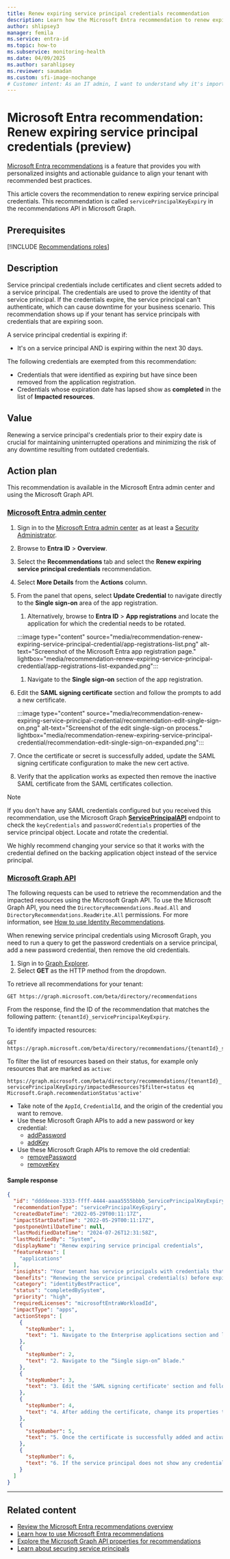```yaml
---
title: Renew expiring service principal credentials recommendation
description: Learn how the Microsoft Entra recommendation to renew expiring service principal credentials work and why it's important.
author: shlipsey3
manager: femila
ms.service: entra-id
ms.topic: how-to
ms.subservice: monitoring-health
ms.date: 04/09/2025
ms.author: sarahlipsey
ms.reviewer: saumadan
ms.custom: sfi-image-nochange
# Customer intent: As an IT admin, I want to understand why it's important to renew expiring service principals so I can make sure my applications continue to function.
---
```

# Microsoft Entra recommendation: Renew expiring service principal credentials (preview)

[Microsoft Entra recommendations](overview-recommendations.md) is a feature that provides you with personalized insights and actionable guidance to align your tenant with recommended best practices.

This article covers the recommendation to renew expiring service principal credentials. This recommendation is called `servicePrincipalKeyExpiry` in the recommendations API in Microsoft Graph. 

## Prerequisites

[!INCLUDE [Recommendations roles](../../includes/recommendations-roles.md)]

## Description

Service principal credentials include certificates and client secrets added to a service principal. The credentials are used to prove the identity of that service principal. If the credentials expire, the service principal can't authenticate, which can cause downtime for your business scenario. This recommendation shows up if your tenant has service principals with credentials that are expiring soon.

A service principal credential is expiring if:

- It's on a service principal AND is expiring within the next 30 days.

The following credentials are exempted from this recommendation:

- Credentials that were identified as expiring but have since been removed from the application registration.
- Credentials whose expiration date has lapsed show as **completed** in the list of **Impacted resources**.

## Value

Renewing a service principal's credentials prior to their expiry date is crucial for maintaining uninterrupted operations and minimizing the risk of any downtime resulting from outdated credentials. 

## Action plan

This recommendation is available in the Microsoft Entra admin center and using the Microsoft Graph API.

### [Microsoft Entra admin center](#tab/microsoft-entra-admin-center)

1. Sign in to the [Microsoft Entra admin center](https://entra.microsoft.com) as at least a [Security Administrator](../role-based-access-control/permissions-reference.md#search-administrator).

1. Browse to **Entra ID** > **Overview**.

1. Select the **Recommendations** tab and select the **Renew expiring service principal credentials** recommendation.

1. Select **More Details** from the **Actions** column.

1. From the panel that opens, select **Update Credential** to navigate directly to the **Single sign-on** area of the app registration.
    1. Alternatively, browse to **Entra ID** > **App registrations** and locate the application for which the credential needs to be rotated.

      :::image type="content" source="media/recommendation-renew-expiring-service-principal-credential/app-registrations-list.png" alt-text="Screenshot of the Microsoft Entra app registration page." lightbox="media/recommendation-renew-expiring-service-principal-credential/app-registrations-list-expanded.png":::

    1. Navigate to the **Single sign-on** section of the app registration.

1. Edit the **SAML signing certificate** section and follow the prompts to add a new certificate.

    :::image type="content" source="media/recommendation-renew-expiring-service-principal-credential/recommendation-edit-single-sign-on.png" alt-text="Screenshot of the edit single-sign-on process." lightbox="media/recommendation-renew-expiring-service-principal-credential/recommendation-edit-single-sign-on-expanded.png":::
    
1. Once the certificate or secret is successfully added, update the SAML signing certificate configuration to make the new cert active. 
1. Verify that the application works as expected then remove the inactive SAML certificate from the SAML certificates collection.

> [!NOTE]
> If you don't have any SAML credentials configured but you received this recommendation, use the Microsoft Graph [**ServicePrincipalAPI**](/graph/api/resources/serviceprincipal?view=graph-rest-1.0&preserve-view=true) endpoint to check the `keyCredentials` and `passwordCredentials` properties of the service principal object. Locate and rotate the credential.
>
> We highly recommend changing your service so that it works with the credential defined on the backing application object instead of the service principal.

### [Microsoft Graph API](#tab/microsoft-graph-api)

The following requests can be used to retrieve the recommendation and the impacted resources using the Microsoft Graph API. To use the Microsoft Graph API, you need the `DirectoryRecommendations.Read.All` and `DirectoryRecommendations.ReadWrite.All` permissions. For more information, see [How to use Identity Recommendations](howto-use-recommendations.md).

When renewing service principal credentials using Microsoft Graph, you need to run a query to get the password credentials on a service principal, add a new password credential, then remove the old credentials. 

1. Sign in to [Graph Explorer](https://developer.microsoft.com/graph/graph-explorer).
1. Select **GET** as the HTTP method from the dropdown.

To retrieve all recommendations for your tenant:

```http
GET https://graph.microsoft.com/beta/directory/recommendations
```

From the response, find the ID of the recommendation that matches the following pattern: `{tenantId}_servicePrincipalKeyExpiry`.

To identify impacted resources:

```http
GET https://graph.microsoft.com/beta/directory/recommendations/{tenantId}_servicePrincipalKeyExpiry
```

To filter the list of resources based on their status, for example only resources that are marked as `active`:

```http
https://graph.microsoft.com/beta/directory/recommendations/{tenantId}_ servicePrincipalKeyExpiry/impactedResources?$filter=status eq Microsoft.Graph.recommendationStatus'active'
```

- Take note of the `AppId`, `CredentialId`, and the origin of the credential you want to remove.
- Use these Microsoft Graph APIs to add a new password or key credential:
    - [addPassword](/graph/api/serviceprincipal-addpassword?view=graph-rest-1.0&preserve-view=true)
    - [addKey](/graph/api/serviceprincipal-addkey?view=graph-rest-1.0&preserve-view=true)
- Use these Microsoft Graph APIs to remove the old credential:
    - [removePassword](/graph/api/serviceprincipal-removepassword?view=graph-rest-1.0&preserve-view=true)
    - [removeKey](/graph/api/serviceprincipal-removekey?view=graph-rest-1.0&preserve-view=true)

#### Sample response

```json
{
  "id": "ddddeeee-3333-ffff-4444-aaaa5555bbbb_ServicePrincipalKeyExpiry",
  "recommendationType": "servicePrincipalKeyExpiry",
  "createdDateTime": "2022-05-29T00:11:17Z",
  "impactStartDateTime": "2022-05-29T00:11:17Z",
  "postponeUntilDateTime": null,
  "lastModifiedDateTime": "2024-07-26T12:31:58Z",
  "lastModifiedBy": "System",
  "displayName": "Renew expiring service principal credentials",
  "featureAreas": [
    "applications"
  ],
  "insights": "Your tenant has service principals with credentials that will expire soon.",
  "benefits": "Renewing the service principal credential(s) before expiration ensures the application continues to function and reduces the possibility of downtime due to an expired credential.",
  "category": "identityBestPractice",
  "status": "completedBySystem",
  "priority": "high",
  "requiredLicenses": "microsoftEntraWorkloadId",
  "impactType": "apps",
  "actionSteps": [
    {
      "stepNumber": 1,
      "text": "1. Navigate to the Enterprise applications section and locate the Enterprise application for which the credential needs to be rotated."
    },
    {
      "stepNumber": 2,
      "text": "2. Navigate to the “Single sign-on” blade."
    },
    {
      "stepNumber": 3,
      "text": "3. Edit the 'SAML signing certificate' section and follow prompts to add a new certificate."
    },
    {
      "stepNumber": 4,
      "text": "4. After adding the certificate, change its properties to make certificate active. This will make the previous certificate inactive."
    },
    {
      "stepNumber": 5,
      "text": "5. Once the certificate is successfully added and activated, validate that your service is working with the new credential, and remove the old credential."
    },
    {
      "stepNumber": 6,
      "text": "6. If the service principal does not show any credentials after navigating to the enterprise apps blade, we recommend checking the 'passwordCredentials' and 'keyCredentials' property of the service principal object using PowerShell or Microsoft Graph service principal API and use the Microsoft Graph API to rotate credentials."
    }
  ]
}
```
---

## Related content

- [Review the Microsoft Entra recommendations overview](overview-recommendations.md)
- [Learn how to use Microsoft Entra recommendations](howto-use-recommendations.md)
- [Explore the Microsoft Graph API properties for recommendations](/graph/api/resources/recommendation)
- [Learn about securing service principals](~/architecture/service-accounts-principal.md)
